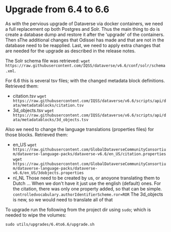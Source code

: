 Upgrade from 6.4 to 6.6
========================

As with the pervious upgrade of Dataverse via docker containers, we need a full replacement op both Postgres and Solr. 
Thus the main thing to do is create a database dump and restore it after the 'upgrade' of the containers. 
Then sThe additional changes that Odissei has made and that are not in the database need to be reapplied. 
Last, we need to apply extra changes that are needed for the upgrade as described in the release notes. 

The Solr schema file was retrieved: 
`wget https://raw.githubusercontent.com/IQSS/dataverse/v6.6/conf/solr/schema.xml`.

For 6.6 this is several tsv files; with the changed metadata block definitions. 
Retrieved them: 
- citation.tsv
  `wget https://raw.githubusercontent.com/IQSS/dataverse/v6.6/scripts/api/data/metadatablocks/citation.tsv`
- 3d_objects.tsv
  `wget https://raw.githubusercontent.com/IQSS/dataverse/v6.6/scripts/api/data/metadatablocks/3d_objects.tsv`

Also we need to change the language translations (properties files) for those blocks.
Retrieved them:
- en_US
  `wget https://raw.githubusercontent.com/GlobalDataverseCommunityConsortium/dataverse-language-packs/dataverse-v6.6/en_US/citation.properties`
  `wget https://raw.githubusercontent.com/GlobalDataverseCommunityConsortium/dataverse-language-packs/dataverse-v6.6/en_US/3dobjects.properties`
- nl_NL
  Those need to be created by us, or anoyone translating them to Dutch ...
  When we don't have it just use the english (default) ones. 
  For the citation, there was only one property added, so that can be simple. 
  `controlledvocabulary.authorIdentifierScheme.ror=ROR`
  The 3d_objects is new, so we would need to translate all of that

To upgrade run the following from the project dir using `sudo`; which is needed to wipe the volumes: 

```
sudo utils/upgrades/6.4to6.6/upgrade.sh
```

